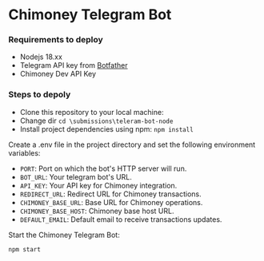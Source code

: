 # Chimoney Telegram Bot

### Requirements to deploy
- Nodejs 18.xx
- Telegram API key from [Botfather](t.me/botfather)
- Chimoney Dev API Key

### Steps to depoly

- Clone this repository to your local machine:
- Change dir
`cd \submissions\teleram-bot-node`
- Install project dependencies using npm:
`npm install`

Create a .env file in the project directory and set the following environment variables:

- `PORT`: Port on which the bot's HTTP server will run.
- `BOT_URL`: Your telegram bot's URL.
- `API_KEY`: Your API key for Chimoney integration.
- `REDIRECT_URL`: Redirect URL for Chimoney transactions.
- `CHIMONEY_BASE_URL`: Base URL for Chimoney operations.
- `CHIMONEY_BASE_HOST`: Chimoney base host URL.
- `DEFAULT_EMAIL`: Default email to receive transactions updates.

Start the Chimoney Telegram Bot:

`npm start`

